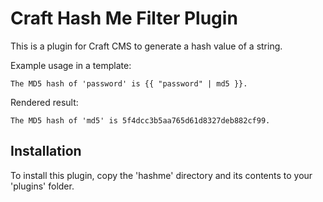 # Craft Hash Me Filter Plugin
This is a plugin for Craft CMS to generate a hash value of a string.

Example usage in a template:

```
The MD5 hash of 'password' is {{ "password" | md5 }}.
```

Rendered result:

```
The MD5 hash of 'md5' is 5f4dcc3b5aa765d61d8327deb882cf99.
```


## Installation

To install this plugin, copy the 'hashme' directory and its contents to your 'plugins' folder.
